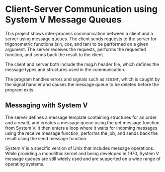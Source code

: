 # Client-Server Communication using System V Message Queues

This project shows inter-process communication between a client and a server using message queues. The client sends requests to the server for trigonometric functions (sin, cos, and tan) to be performed on a given argument. The server receives the requests, performs the requested function, and sends back the result to the client.

The client and server both include the msg.h header file, which defines the message types and structures used in the communication.

The program handles errors and signals such as `SIGINT`, which is caught by the signal handler and causes the message queue to be deleted before the program exits.

## Messaging with System V

The server defines a message template containing structures for an order and a result, and creates a message queue using the get message function from System V. It then enters a loop where it waits for incoming messages using the receive message function, performs the job, and sends back the result using the send message function.

System V is a specific version of Unix that includes message operations. While providing a monolithic kernel and being developed in 1970, System V message queues are still widely used and are supported on a wide range of operating systems.
